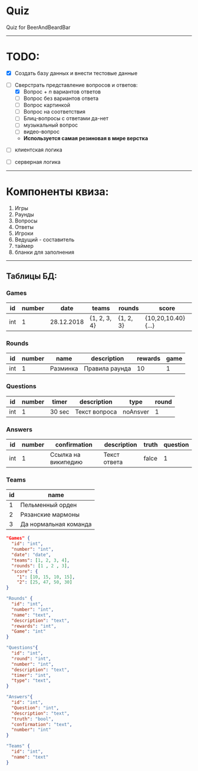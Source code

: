 # Quiz
Quiz for BeerAndBeardBar
****
# TODO:

- [x] Создать базу данных и внести тестовые данные


* [ ] Сверстрать представление вопросов и ответов:
  - [x] Вопрос + *n* вариантов ответов
  - [ ] Вопрос без вариантов ответа
  - [ ] Вопрос картинкой
  - [ ] Вопрос на соответствия
  - [ ] Блиц-вопросы с ответами да-нет
  - [ ] музыкальный вопрос
  - [ ] видео-вопрос
  - **Используется самая резиновая в мире верстка**


- [ ] клиентская логика

- [ ] серверная логика

****

# Компоненты квиза:

1. Игры
1. Раунды
1. Вопросы
1. Ответы
1. Игроки
1. Ведущий - составитель
1. таймер
1. бланки для заполнения


****

## Таблицы БД:

### Games
id | number |   date   |    teams   |  rounds | score
---|--------|----------|------------|---------|-------
int|   1    |28.12.2018|{1, 2, 3, 4}|{1, 2, 3}|{10,20,10.40}{...}

### Rounds
id | number |   name   | description  |rewards| game
---|--------|----------|--------------|-------|-------
int|   1    | Разминка |Правила раунда|   10  |1

### Questions
id | number |  timer | description |  type  | round
---|--------|--------|-------------|--------|-------
int|   1    | 30 sec |Текст вопроса|noAnsver|1

### Answers
id | number |    confirmation    | description |truth| question
---|--------|--------------------|-------------|-----|-------
int|   1    |Ссылка на википедию |Текст ответа |falce|1

### Teams
id | name
---|--------
1  |Пельменный орден
2  |Рязанские мармоны
3  |Да нормальная команда

``` json
"Games" {
  "id": "int",
  "number": "int",
  "date": "date",
  "teams": [1, 2, 3, 4],
  "rounds": [1 , 2 , 3],
  "score": {
    "1": [10, 15, 10, 15],
    "2": [25, 47, 50, 30]
}

"Rounds" {
  "id": "int",
  "number": "int",
  "name": "text",
  "description": "text",
  "rewards": "int",
  "Game": "int"
}

"Questions"{
  "id": "int",
  "round": "int",
  "number": "int",
  "description": "text",
  "timer": "int",
  "type": "text",
}

"Answers"{
  "id": "int",
  "Question": "int",
  "description": "text",
  "truth": "bool",
  "confirmation": "text",
  "number": "int"
}

"Teams" {
  "id": "int",
  "name": "text"
}
```
